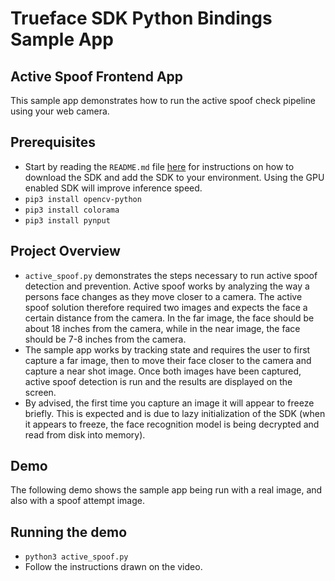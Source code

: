 # Trueface SDK Python Bindings Sample App
## Active Spoof Frontend App
This sample app demonstrates how to run the active spoof check pipeline using your web camera.


## Prerequisites
- Start by reading the `README.md` file [here](../README.md) for instructions on how to download the SDK and add the SDK to your environment.
Using the GPU enabled SDK will improve inference speed.
- `pip3 install opencv-python`
- `pip3 install colorama`
- `pip3 install pynput`

## Project Overview
- `active_spoof.py` demonstrates the steps necessary to run active spoof detection and prevention. 
  Active spoof works by analyzing the way a persons face changes as they move closer to a camera. 
  The active spoof solution therefore required two images and expects the face a certain distance from the camera. 
  In the far image, the face should be about 18 inches from the camera, while in the near image, the face should be 7-8 inches from the camera.
- The sample app works by tracking state and requires the user to first capture a far image, then to move their face closer to the camera and capture a near shot image.
Once both images have been captured, active spoof detection is run and the results are displayed on the screen.
- By advised, the first time you capture an image it will appear to freeze briefly. This is expected and is due to lazy initialization of the SDK (when it appears to freeze, the face recognition model is being decrypted and read from disk into memory).

## Demo
The following demo shows the sample app being run with a real image, and also with a spoof attempt image.




## Running the demo
- `python3 active_spoof.py`
- Follow the instructions drawn on the video.

